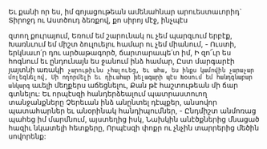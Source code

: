 
Եւ քանի որ ես, իմ գոյացութեան ամենահնար
արուեստաւորիդ`
Տիրոջդ ու Աստծուդ ձեռքով, քո սիրոյ մէջ, ինչպէս


զտող քուրայում,
Եռում եմ շարունակ ու չեմ պարզւում երբէք,
Խառնւում եմ միշտ ձուլուելու համար ու չեմ
միանում, -
Ուստի, երկնաւո՛ր դու արծաթագործ,
ճարտարապե՛տ իմ,
Ի զո՜ւր ես հոգնում եւ ընդունայն ես ջանում ինձ
համար,
Ըստ մարգարէի յայտնի առակի` չարութիւնս
չհալուեց,
Եւ ահա, ես ինքս կամովին չարաչար մոլեգնելով,
Մի ողորմելի եւ դիւահար խելագարի պէս
Խօսում եմ հանդգնաբար անկարգ` աւելի մեղքերս
աճեցնելու,
Քան թէ հաշտութեան մի ճար գտնելու:
Եւ որպէսզի հանդերձեալում պատրաստուող
տանջանքները
Չերեւան ինձ անընտել դէպքեր, անսովոր
պատահարներ եւ անօրինակ հանդիպումներ, -
Ընդմիշտ անմոռաց պահեց իմ մարմնում,
այստեղից իսկ,
Նախկին անէծքներից մնացած հազիւ նկատելի
հետքերը,
Որպէսզի փոքր ու չնչին տարրերից մեծին
սովորենք:
